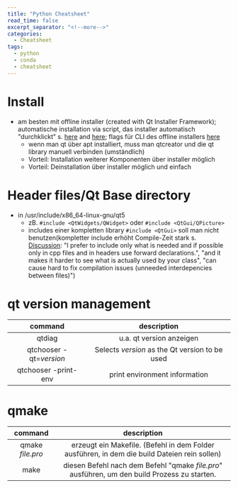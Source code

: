 ```yaml
---
title: "Python Cheatsheet"
read_time: false
excerpt_separator: "<!--more-->"
categories:
  - Cheatsheet
tags:
  - python
  - conda
  - cheatsheet
---
```


# Install

- am besten mit offline installer (created with Qt Installer Framework); automatische installation via script, das installer automatisch "durchklickt" s. [here](https://flames-of-code.netlify.app/blog/qt-on-docker/) and [here](https://stackoverflow.com/questions/25105269/silent-install-qt-run-installer-on-ubuntu-server); flags für CLI des offline installers [here](https://doc-snapshots.qt.io/qtifw-master/ifw-cli.html)
   - wenn man qt über apt installiert, muss man qtcreator und die qt library manuell verbinden (umständlich)
   - Vorteil: Installation weiterer Komponenten über installer möglich
   - Vorteil: Deinstallation über installer möglich und einfach

# Header files/Qt Base directory

- in /usr/include/x86_64-linux-gnu/qt5
   - zB. `#include <QtWidgets/QWidget>` oder `#include <QtGui/QPicture>`
   - includes einer kompletten library `#include <QtGui>` soll man nicht benutzen(kompletter include erhöht Compile-Zeit stark s. [Discussion](https://forum.qt.io/topic/18279/including-qtgui-or/4): "I prefer to include only what is needed and if possible only in cpp files and in headers use forward declarations.", "and it makes it harder to see what is actually used by your class", "can cause hard to fix compilation issues (unneeded interdepencies between files)")

# qt version management

| command | description |
| :---: | :---: |
qtdiag | u.a. qt version anzeigen
qtchooser -qt=*version* | Selects *version* as the Qt version to be used
qtchooser -print-env | print environment information

# qmake

| command | description |
| :---: | :---: |
qmake *file.pro* | erzeugt ein Makefile. (Befehl in dem Folder ausführen, in dem die build Dateien rein sollen)
make | diesen Befehl nach dem Befehl "qmake *file.pro*" ausführen, um den build Prozess zu starten.
